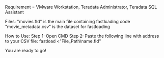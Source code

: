 Requirement = VMware Workstation, Teradata Administrator, Teradata SQL Assistant

Files:
"movies.fld" is the main file containing fastloading code
"movie_metadata.csv" is the dataset for fastloading

How to Use:
  Step 1: Open CMD
  Step 2: Paste the following line with address to your CSV file:
          fastload <"File_Path\name.fld"

You are ready to go!
